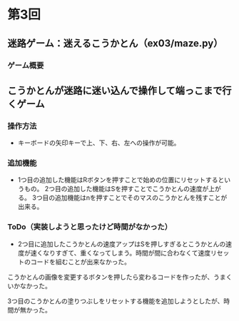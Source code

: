 # 第3回
## 迷路ゲーム：迷えるこうかとん（ex03/maze.py）
### ゲーム概要
こうかとんが迷路に迷い込んで操作して端っこまで行くゲーム
- 
### 操作方法
- キーボードの矢印キーで上、下、右、左への操作が可能。
### 追加機能
- 1つ目の追加した機能はRボタンを押すことで始めの位置にリセットするというもの。
2つ目の追加した機能はSを押すことでこうかとんの速度が上がる。
3つ目の追加機能はnを押すことでそのマスのこうかとんを残すことが出来る。
### ToDo（実装しようと思ったけど時間がなかった）
- 2つ目に追加したこうかとんの速度アップはSを押しすぎるとこうかとんの速度が速くなりすぎて、重くなってしまう。時間が間に合わなくて速度リセットのコードを組むことが出来なかった。

こうかとんの画像を変更するボタンを押したら変わるコードを作ったが、うまくいかなかった。

3つ目のこうかとんの塗りつぶしをリセットする機能を追加しようとしたが、時間が無かった。